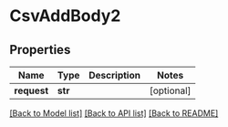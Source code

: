 # CsvAddBody2

## Properties
Name | Type | Description | Notes
------------ | ------------- | ------------- | -------------
**request** | **str** |  | [optional] 

[[Back to Model list]](../README.md#documentation-for-models) [[Back to API list]](../README.md#documentation-for-api-endpoints) [[Back to README]](../README.md)


